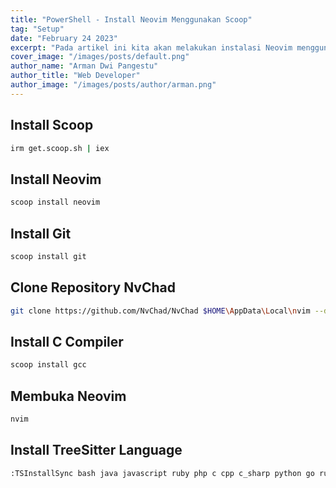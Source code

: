 ```yaml
---
title: "PowerShell - Install Neovim Menggunakan Scoop"
tag: "Setup"
date: "February 24 2023"
excerpt: "Pada artikel ini kita akan melakukan instalasi Neovim menggunakan Scoop"
cover_image: "/images/posts/default.png"
author_name: "Arman Dwi Pangestu"
author_title: "Web Developer"
author_image: "/images/posts/author/arman.png"
---
```


## Install Scoop

```bash
irm get.scoop.sh | iex
```

## Install Neovim

```bash
scoop install neovim
```

## Install Git

```bash
scoop install git
```

## Clone Repository NvChad

```bash
git clone https://github.com/NvChad/NvChad $HOME\AppData\Local\nvim --depth 1
```

## Install C Compiler

```bash
scoop install gcc
```

## Membuka Neovim

```bash
nvim
```

## Install TreeSitter Language

```bash
:TSInstallSync bash java javascript ruby php c cpp c_sharp python go rust typescript html css
```
